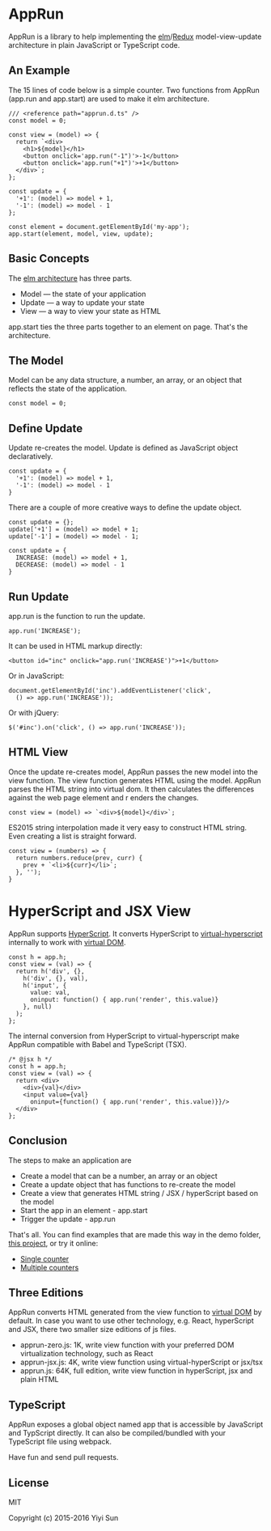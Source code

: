 # AppRun

AppRun is a library to help implementing the
[elm](http://elm-lang.org/)/[Redux](http://redux.js.org/) model-view-update architecture in plain JavaScript
or TypeScript code.

## An Example

The 15 lines of code below is a simple counter. Two functions from AppRun
(app.run and app.start) are used to make it elm architecture.
```
/// <reference path="apprun.d.ts" />
const model = 0;

const view = (model) => {
  return `<div>
    <h1>${model}</h1>
    <button onclick='app.run("-1")'>-1</button>
    <button onclick='app.run("+1")'>+1</button>
  </div>`;
};

const update = {
  '+1': (model) => model + 1,
  '-1': (model) => model - 1
};

const element = document.getElementById('my-app');
app.start(element, model, view, update);
```

## Basic Concepts

The [elm architecture](https://guide.elm-lang.org/architecture/) has three parts.

* Model — the state of your application
* Update — a way to update your state
* View — a way to view your state as HTML

app.start ties the three parts together to an element on page. That's the architecture.

## The Model

Model can be any data structure, a number, an array, or an object that reflects
the state of the application.
```
const model = 0;
```

## Define Update

Update re-creates the model. Update is defined as JavaScript object declaratively.
```
const update = {
  '+1': (model) => model + 1,
  '-1': (model) => model - 1
}
```
There are a couple of more creative ways to define the update object.

```
const update = {};
update['+1'] = (model) => model + 1;
update['-1'] = (model) => model - 1;
```
```
const update = {
  INCREASE: (model) => model + 1,
  DECREASE: (model) => model - 1
}
```
## Run Update

app.run is the function to run the update.
```
app.run('INCREASE');
```
It can be used in HTML markup directly:
```
<button id="inc" onclick="app.run('INCREASE')">+1</button>
```
Or in JavaScript:
```
document.getElementById('inc').addEventListener('click',
  () => app.run('INCREASE'));
```
Or with jQuery:
```
$('#inc').on('click', () => app.run('INCREASE'));
```

## HTML View

Once the update re-creates model, AppRun passes the new model into the view function.
The view function generates HTML using the model. AppRun parses the HTML string into
virtual dom. It then calculates the differences against the web page element and r
enders the changes.

```
const view = (model) => `<div>${model}</div>`;
```
ES2015 string interpolation made it very easy to construct HTML string. Even
creating a list is straight forward.
```
const view = (numbers) => {
  return numbers.reduce(prev, curr) {
    prev + `<li>${curr}</li>`;
  }, '');
}
```

# HyperScript and JSX View

AppRun supports [HyperScript](https://github.com/dominictarr/hyperscript).
It converts HyperScript to [virtual-hyperscript](https://github.com/Matt-Esch/virtual-dom/blob/master/virtual-hyperscript/README.md)
internally to work with [virtual DOM](https://github.com/Matt-Esch/virtual-dom).

```
const h = app.h;
const view = (val) => {
  return h('div', {},
    h('div', {}, val),
    h('input', {
      value: val,
      oninput: function() { app.run('render', this.value)}
    }, null)
  );
};
```
The internal conversion from HyperScript to virtual-hyperscript make AppRun
compatible with Babel and TypeScript (TSX).
```
/* @jsx h */
const h = app.h;
const view = (val) => {
  return <div>
    <div>{val}</div>
    <input value={val}
      oninput={function() { app.run('render', this.value)}}/>
  </div>
};
```

## Conclusion

The steps to make an application are

* Create a model that can be a number, an array or an object
* Create a update object that has functions to re-create the model
* Create a view that generates HTML string / JSX / hyperScript based on the model
* Start the app in an element - app.start
* Trigger the update - app.run

That's all. You can find examples that are made this way in the demo folder,
[this project](https://github.com/yysun/apprun-examples), or try it online:

* [Single counter](https://jsfiddle.net/ap1kgyeb/)
* [Multiple counters](https://jsfiddle.net/ap1kgyeb/1/)

## Three Editions

AppRun converts HTML generated from the view function to [virtual DOM](https://github.com/Matt-Esch/virtual-dom) by default.
In case you want to use other technology, e.g. React, hyperScript and JSX, there two smaller size editions of js files.

* apprun-zero.js: 1K, write view function with your preferred DOM virtualization technology, such as React
* apprun-jsx.js: 4K, write view function using virtual-hyperScript or jsx/tsx
* apprun.js: 64K, full edition, write view function in hyperScript, jsx and plain HTML


## TypeScript

AppRun exposes a global object named app that is accessible by JavaScript and TypScript directly.
It can also be compiled/bundled with your TypeScript file using webpack.

Have fun and send pull requests.

## License

MIT

Copyright (c) 2015-2016 Yiyi Sun